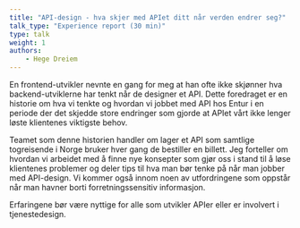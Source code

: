 ```yaml
---
title: "API-design - hva skjer med APIet ditt når verden endrer seg?"
talk_type: "Experience report (30 min)"
type: talk
weight: 1
authors:
    - Hege Dreiem
---
```

En frontend-utvikler nevnte en gang for meg at han ofte ikke skjønner hva backend-utviklerne har tenkt når de designer et API. Dette foredraget er en historie om hva vi tenkte og hvordan vi jobbet med API hos Entur i en periode der det skjedde store endringer som gjorde at APIet vårt ikke lenger løste klientenes viktigste behov.

Teamet som denne historien handler om lager et API som samtlige togreisende i Norge bruker hver gang de bestiller en billett. Jeg forteller om hvordan vi arbeidet med å finne nye konsepter som gjør oss i stand til å løse klientenes problemer og deler tips til hva man bør tenke på når man jobber med API-design. Vi kommer også innom noen av utfordringene som oppstår når man havner borti forretningssensitiv informasjon.

Erfaringene bør være nyttige for alle som utvikler APIer eller er involvert i tjenestedesign.
